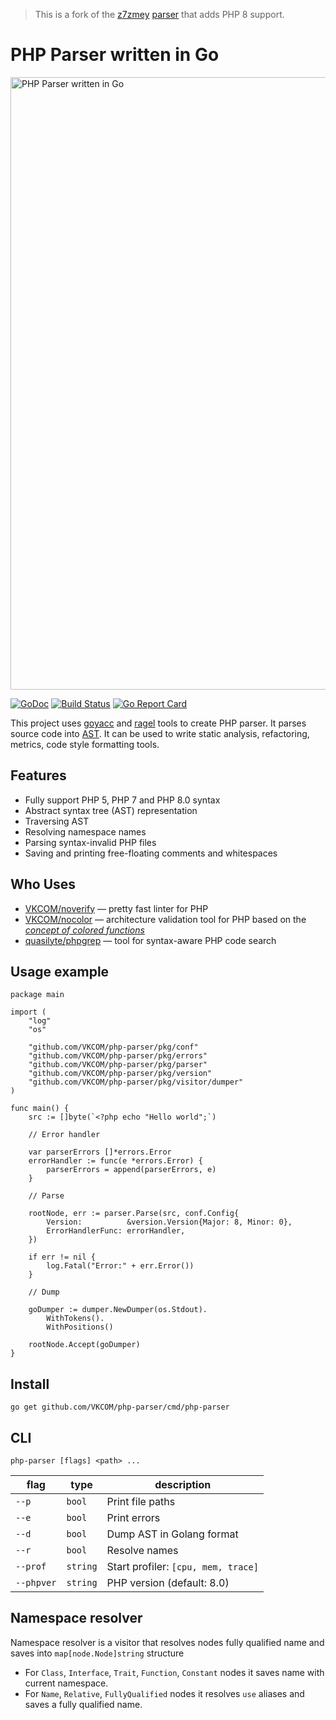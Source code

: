> This is a fork of the [z7zmey](https://github.com/z7zmey) [parser](https://github.com/VKCOM/php-parser) that adds PHP 8 support.

PHP Parser written in Go
========================

<img src="./parser.jpg" alt="PHP Parser written in Go" width="980"/>

[![GoDoc](https://godoc.org/github.com/VKCOM/php-parser?status.svg)](https://godoc.org/github.com/VKCOM/php-parser)
[![Build Status](https://github.com/VKCOM/php-parser/workflows/Go/badge.svg)](https://github.com/VKCOM/php-parser/workflows/Go)
[![Go Report Card](https://goreportcard.com/badge/github.com/VKCOM/php-parser)](https://goreportcard.com/report/github.com/VKCOM/php-parser)

This project uses [goyacc](https://godoc.org/golang.org/x/tools/cmd/goyacc) and [ragel](https://www.colm.net/open-source/ragel/) tools to create PHP parser. It parses source code into [AST](https://en.wikipedia.org/wiki/Abstract_syntax_tree). It can be used to write static analysis, refactoring, metrics, code style formatting tools.

Features
---------

- Fully support PHP 5, PHP 7 and PHP 8.0 syntax
- Abstract syntax tree (AST) representation
- Traversing AST
- Resolving namespace names
- Parsing syntax-invalid PHP files
- Saving and printing free-floating comments and whitespaces

Who Uses
--------

- [VKCOM/noverify](https://github.com/VKCOM/noverify) — pretty fast linter for PHP
- [VKCOM/nocolor](https://github.com/VKCOM/nocolor) — architecture validation tool for PHP based on the [*concept of colored functions*](https://github.com/VKCOM/nocolor/blob/master/docs/introducing_colors.md)
- [quasilyte/phpgrep](https://github.com/quasilyte/phpgrep) — tool for syntax-aware PHP code search

Usage example
-------

```Golang
package main

import (
	"log"
	"os"

	"github.com/VKCOM/php-parser/pkg/conf"
	"github.com/VKCOM/php-parser/pkg/errors"
	"github.com/VKCOM/php-parser/pkg/parser"
	"github.com/VKCOM/php-parser/pkg/version"
	"github.com/VKCOM/php-parser/pkg/visitor/dumper"
)

func main() {
	src := []byte(`<?php echo "Hello world";`)

	// Error handler

	var parserErrors []*errors.Error
	errorHandler := func(e *errors.Error) {
		parserErrors = append(parserErrors, e)
	}

	// Parse

	rootNode, err := parser.Parse(src, conf.Config{
		Version:          &version.Version{Major: 8, Minor: 0},
		ErrorHandlerFunc: errorHandler,
	})

	if err != nil {
		log.Fatal("Error:" + err.Error())
	}

	// Dump

	goDumper := dumper.NewDumper(os.Stdout).
		WithTokens().
		WithPositions()

	rootNode.Accept(goDumper)
}
```

Install
-------

```
go get github.com/VKCOM/php-parser/cmd/php-parser
```

CLI
---

```
php-parser [flags] <path> ...
```

| flag       | type     | description                         |
| ---------- | -------- | ----------------------------------- |
| `--p`      | `bool`   | Print file paths                    |
| `--e`      | `bool`   | Print errors                        |
| `--d`      | `bool`   | Dump AST in Golang format           |
| `--r`      | `bool`   | Resolve names                       |
| `--prof`   | `string` | Start profiler: `[cpu, mem, trace]` |
| `--phpver` | `string` | PHP version (default: 8.0)          |

Namespace resolver
------------------

Namespace resolver is a visitor that resolves nodes fully qualified name and saves into `map[node.Node]string` structure

- For `Class`, `Interface`, `Trait`, `Function`, `Constant` nodes it saves name with current namespace.
- For `Name`, `Relative`, `FullyQualified` nodes it resolves `use` aliases and saves a fully qualified name.
